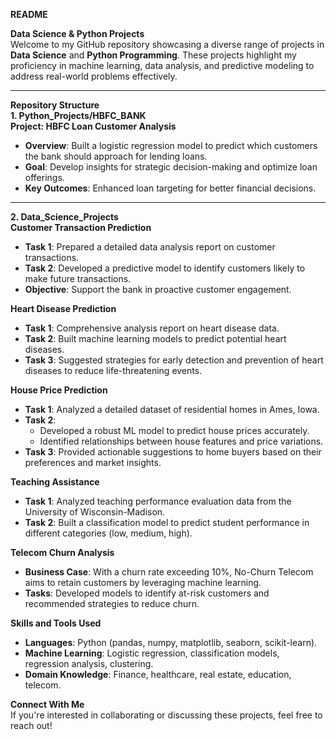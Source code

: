  **README**  

 **Data Science & Python Projects**  
Welcome to my GitHub repository showcasing a diverse range of projects in **Data Science** and **Python Programming**. These projects highlight my proficiency in machine learning, data analysis, and predictive modeling to address real-world problems effectively.

---

 **Repository Structure**  
 **1. Python_Projects/HBFC_BANK**  
**Project: HBFC Loan Customer Analysis**  
- **Overview**: Built a logistic regression model to predict which customers the bank should approach for lending loans.  
- **Goal**: Develop insights for strategic decision-making and optimize loan offerings.  
- **Key Outcomes**: Enhanced loan targeting for better financial decisions.

---

 **2. Data_Science_Projects**  
 **Customer Transaction Prediction**  
- **Task 1**: Prepared a detailed data analysis report on customer transactions.  
- **Task 2**: Developed a predictive model to identify customers likely to make future transactions.  
- **Objective**: Support the bank in proactive customer engagement.  

 **Heart Disease Prediction**  
- **Task 1**: Comprehensive analysis report on heart disease data.  
- **Task 2**: Built machine learning models to predict potential heart diseases.  
- **Task 3**: Suggested strategies for early detection and prevention of heart diseases to reduce life-threatening events.  

 **House Price Prediction**  
- **Task 1**: Analyzed a detailed dataset of residential homes in Ames, Iowa.  
- **Task 2**:  
  - Developed a robust ML model to predict house prices accurately.  
  - Identified relationships between house features and price variations.  
- **Task 3**: Provided actionable suggestions to home buyers based on their preferences and market insights.  

 **Teaching Assistance**  
- **Task 1**: Analyzed teaching performance evaluation data from the University of Wisconsin-Madison.  
- **Task 2**: Built a classification model to predict student performance in different categories (low, medium, high).  

 **Telecom Churn Analysis**  
- **Business Case**: With a churn rate exceeding 10%, No-Churn Telecom aims to retain customers by leveraging machine learning.  
- **Tasks**: Developed models to identify at-risk customers and recommended strategies to reduce churn.  



 **Skills and Tools Used**  
- **Languages**: Python (pandas, numpy, matplotlib, seaborn, scikit-learn).  
- **Machine Learning**: Logistic regression, classification models, regression analysis, clustering.  
- **Domain Knowledge**: Finance, healthcare, real estate, education, telecom.  



 **Connect With Me**  
If you're interested in collaborating or discussing these projects, feel free to reach out!  
